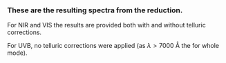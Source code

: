 ### These are the resulting spectra from the reduction.

For NIR and VIS the results are provided both with and without telluric corrections.

For UVB, no telluric corrections were applied (as $\lambda > 7000$ Å the for whole mode).


